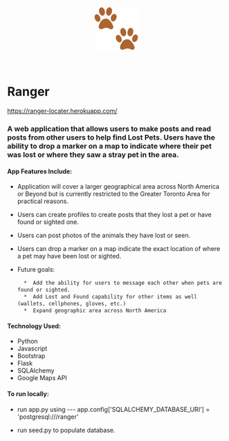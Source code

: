 <h1 align="center">
    <img width="100" src="static/images/ranger-logo.png#gh-light-mode-only" alt="Ranger">
    <br>
    <br>
</h1>

# Ranger

https://ranger-locater.herokuapp.com/

### A web application that allows users to make posts and read posts from other users to help find Lost Pets. Users have the ability to drop a marker on a map to indicate where their pet was lost or where they saw a stray pet in the area. 


#### App Features Include:

* Application will cover a larger geographical area across North America or Beyond but is currently restricted to the Greater Toronto Area for practical reasons.

* Users can create profiles to create posts that they lost a pet or have found or sighted one.

* Users can post photos of the animals they have lost or seen.

* Users can drop a marker on a map indicate the exact location of where a pet may have been lost or sighted.

* Future goals:

        *  Add the ability for users to message each other when pets are found or sighted. 
        *  Add Lost and Found capability for other items as well (wallets, cellphones, gloves, etc.) 
        *  Expand geographic area across North America

#### Technology Used:

* Python
* Javascript
* Bootstrap
* Flask
* SQLAlchemy
* Google Maps API

#### To run locally:

* run app.py using --- app.config['SQLALCHEMY_DATABASE_URI'] = 'postgresql:///ranger'

* run seed.py to populate database.




